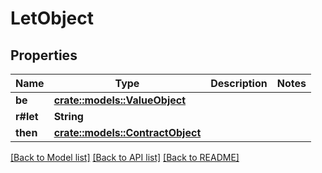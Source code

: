 # LetObject

## Properties

Name | Type | Description | Notes
------------ | ------------- | ------------- | -------------
**be** | [**crate::models::ValueObject**](ValueObject.md) |  | 
**r#let** | **String** |  | 
**then** | [**crate::models::ContractObject**](ContractObject.md) |  | 

[[Back to Model list]](../README.md#documentation-for-models) [[Back to API list]](../README.md#documentation-for-api-endpoints) [[Back to README]](../README.md)


